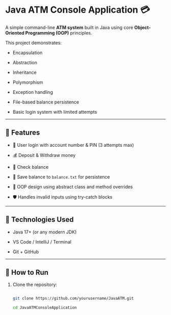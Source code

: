 # Java ATM Console Application 💳

A simple command-line **ATM system** built in Java using core **Object-Oriented Programming (OOP)** principles.

This project demonstrates:

- Encapsulation

- Abstraction

- Inheritance

- Polymorphism

- Exception handling

- File-based balance persistence

- Basic login system with limited attempts

---

## 🚀 Features

- 🔐 User login with account number & PIN (3 attempts max)

- 💰 Deposit & Withdraw money

- 📄 Check balance

- 💾 Save balance to `balance.txt` for persistence

- 🧱 OOP design using abstract class and method overrides

- 🛡️ Handles invalid inputs using try-catch blocks

---

## 🧠 Technologies Used

- Java 17+ (or any modern JDK)

- VS Code / IntelliJ / Terminal

- Git + GitHub

---

## 🏁 How to Run

1. Clone the repository:

   ```bash

   git clone https://github.com/yourusername/JavaATM.git

   cd JavaATMConsoleApplication
 

